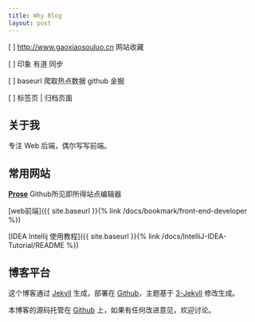 ```yaml
---
title: Why Blog
layout: post
---
```


[ ] http://www.gaoxiaosouluo.cn 网站收藏

[ ] 印象 有道 同步

[ ] baseurl 爬取热点数据 github 金掘

[ ] 标签页 | 归档页面

## 关于我

专注 Web 后端，偶尔写写前端。

## 常用网站

[**Prose**](https://prose.io/)
Github所见即所得站点编辑器

[web前端]({{ site.baseurl }}{% link /docs/bookmark/front-end-developer %})

[IDEA Intellij 使用教程]({{ site.baseurl }}{% link /docs/IntelliJ-IDEA-Tutorial/README %})


## 博客平台

这个博客通过 [Jekyll](http://jekyllrb.com/) 生成，部署在 [Github](https://pages.github.com)，主题基于 [3-Jekyll](https://github.com/P233/3-Jekyll) 修改生成。

本博客的源码托管在 [Github](https://github.com/wangyanjava/-) 上，如果有任何改进意见，欢迎讨论。
